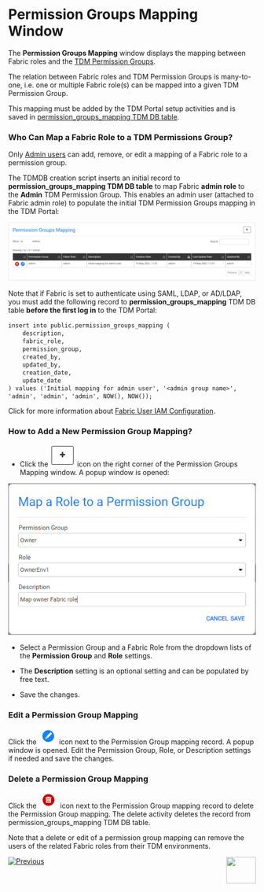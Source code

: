 # Permission Groups Mapping Window

The **Permission Groups Mapping** window displays the mapping between Fabric roles and the [TDM Permission Groups](02_tdm_gui_user_types.md). 

The relation between Fabric roles and TDM Permission Groups is many-to-one, i.e. one or multiple Fabric role(s) can be mapped into a given TDM Permission Group.

This mapping must be added by the TDM Portal setup activities and is saved in [permission_groups_mapping TDM DB table](/articles/TDM/tdm_architecture/02_tdm_database.md#permission_groups_mapping).

### Who Can Map a Fabric Role to a TDM Permissions Group?

Only [Admin users](02_tdm_gui_user_types.md#admin) can add, remove, or edit a mapping of a Fabric role to a permission group.

The TDMDB creation script inserts an initial record to **permission_groups_mapping TDM DB table** to map Fabric **admin role** to the **Admin** TDM Permission Group. This enables an admin user (attached to Fabric admin role) to populate the initial TDM Permission Groups mapping in the TDM Portal:

![permission groups window](images/permission_group_mapping_window.png)

Note that if Fabric is set to authenticate using SAML, LDAP, or AD/LDAP, you must add the following record to **permission_groups_mapping** TDM DB table **before the first log in** to the TDM Portal:

```
insert into public.permission_groups_mapping (
	description,
	fabric_role,
	permission_group,
	created_by,
	updated_by,
	creation_date,
	update_date
) values ('Initial mapping for admin user', '<admin group name>', 'admin', 'admin', 'admin', NOW(), NOW());
```

Click for more information about [Fabric User IAM Configuration](/articles/26_fabric_security/13_user_IAM_configiration.md).

### How to Add a New Permission Group Mapping?

- Click the ![plus icon](images/permission_group_plus_icon.png) icon on the right corner of the Permission Groups Mapping window. A popup window is opened:


![add a permission group](images/add_permission_group_mapping.png)



- Select a Permission Group and a Fabric Role from the dropdown lists of the **Permission Group** and **Role** settings. 

- The **Description** setting is an optional setting and can be populated by free text.

- Save the changes.


### Edit a Permission Group Mapping

Click the ![edit](images/permission_group_edit_icon.png) icon next to the Permission Group mapping record. A popup window is opened.  Edit the Permission Group, Role, or Description settings if needed and save the changes.

### Delete a Permission Group Mapping

Click the ![delete](images/permission_group_delete_icon.png) icon next to the Permission Group mapping record to delete the Permission Group mapping. The delete activity deletes the record from permission_groups_mapping TDM DB table.



Note that a delete or edit of a permission group mapping can remove the users of the related Fabric roles from their TDM environments.



[![Previous](/articles/images/Previous.png)](02_tdm_gui_user_types.md)[<img align="right" width="60" height="54" src="/articles/images/Next.png">](03_tdm_gui_data_centers_window.md)

